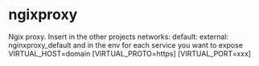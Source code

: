 # ngixproxy

Ngix proxy. Insert in the other projects 
networks: default: external: nginxproxy_default
and in the env for each service you want to expose 
VIRTUAL_HOST=domain
[VIRTUAL_PROTO=https]
[VIRTUAL_PORT=xxx]